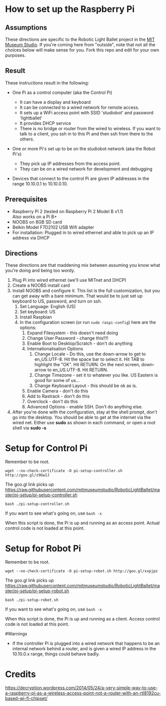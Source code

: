 # How to set up the Raspberry Pi

## Assumptions
These directions are specific to the Robotic Light Ballet project in the [MIT Museum Studio](http://mitmuseumstudio.mit.edu). If you're coming here from "outside", note that not all the choices below will make sense for you. Fork this repo and edit for your own purposes.

## Result
These instructions result in the following:

* One Pi as a control computer (aka the Control Pi)
	* It can have a display and keyboard
	* It can be connected to a wired network for remote access.
	* It sets up a WiFi access point with SSID 'studiobot' and password 'lightballet'
	* It provides DHCP service
	* There is no bridge or router from the wired to wireless. If you want to talk to a client, you ssh in to this Pi and then ssh from there to the others.

* One or more Pi's set up to be on the studiobot network (aka the Robot Pi's)
	* They pick up IP addresses from the access point.
	* They can be on a wired network for development and debugging

* Devices that connect to the control Pi are given IP addresses in the range 10.10.0.1 to 10.10.0.10.

## Prerequisites
* Raspberry Pi 2 (tested on Raspberry Pi 2 Model B v1.1)  
Also works on a Pi B+
* NOOBS on 8GB SD card
* Belkin Model F7D2102 USB Wifi adapter
* For installation: Plugged in to wired ethernet and able to pick up an IP address via DHCP

## Directions

These directions are that maddening mix between assuming you know what you're doing and being too wordy.

1. Plug Pi into wired ethernet (we'll use MITnet and DHCP)
1. Create a NOOBS install card
1. Install NOOBS and configure it. This list is the full customization, but you can get away with a bare minimum. That would be to just set up keyboard to US, password, and turn on ssh.
	1. Set Language: English (US)
	1. Set keyboard: US
	1. Install Raspbian
	1. In the configuration screen (or run ``sudo raspi-config``) here are the options:
		1. Expand Filesystem - this doesn't need doing
		1. Change User Password - change this!!!!
		1. Enable Boot to Desktop/Scratch - don't do anything
		1. Internationalisation Options
			1. Change Locale - Do this, use the down-arrow to get to en_US.UTF-8. Hit the space bar to select it. Hit TAB to highlight the "OK". Hit RETURN. On the next screen, down-arrow to en_US.UTF-8. Hit RETURN.
			1. Change Timezone - set it to whatever you like. US Eastern is good for some of us...
			1. Change Keyboard Layout - this should be ok as is.
		1. Enable Camera - don't do this
		1. Add to Rastrack - don't do this
		1. Overclock - don't do this
		1. Advanced Options - enable SSH. Don't do anything else.
1. After you're done with the configuration, stay at the shell prompt, don't go into the desktop. You should be able to get at the internet via the wired net. Either use **sudo** as shown in each command, or open a root shell via **sudo -s**   
 
# Setup for Control Pi

Remember to be root.

``wget --no-check-certificate -O pi-setup-controller.sh http://goo.gl/z9Gw1J``

The goo.gl link picks up https://raw.githubusercontent.com/mitmuseumstudio/RoboticLightBallet/master/pi-setup/pi-setup-controller.sh

``bash ./pi-setup-controller.sh``

If you want to see what's going on, use ``bash -x``

When this script is done, the Pi is up and running as an access point. Actual control code is not loaded at this point.

# Setup for Robot Pi

Remember to be root.

``wget --no-check-certificate -O pi-setup-robot.sh http://goo.gl/xxpjpz``

The goo.gl link picks up https://raw.githubusercontent.com/mitmuseumstudio/RoboticLightBallet/master/pi-setup/pi-setup-robot.sh

``bash ./pi-setup-robot.sh``

If you want to see what's going on, use ``bash -x``

When this script is done, the Pi is up and running as a client. Access control code is not loaded at this point.

#Warnings
* If the controller Pi is plugged into a wired network that happens to be an internal network behind a router, and is given a wired IP address in the 10.10.0.x range, things could behave badly.

# Credits  
https://decryption.wordpress.com/2014/05/24/a-very-simple-way-to-use-a-raspberry-pi-as-a-wireless-access-point-not-a-router-with-an-rtl8192cu-based-wi-fi-chipset/